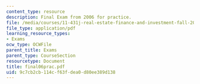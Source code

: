 ```yaml
---
content_type: resource
description: Final Exam from 2006 for practice.
file: /media/courses/11-431j-real-estate-finance-and-investment-fall-2006/9c7cb2cb114cf63fdea0d80ee389d138_final06prac.pdf
file_type: application/pdf
learning_resource_types:
- Exams
ocw_type: OCWFile
parent_title: Exams
parent_type: CourseSection
resourcetype: Document
title: final06prac.pdf
uid: 9c7cb2cb-114c-f63f-dea0-d80ee389d138
---
```

